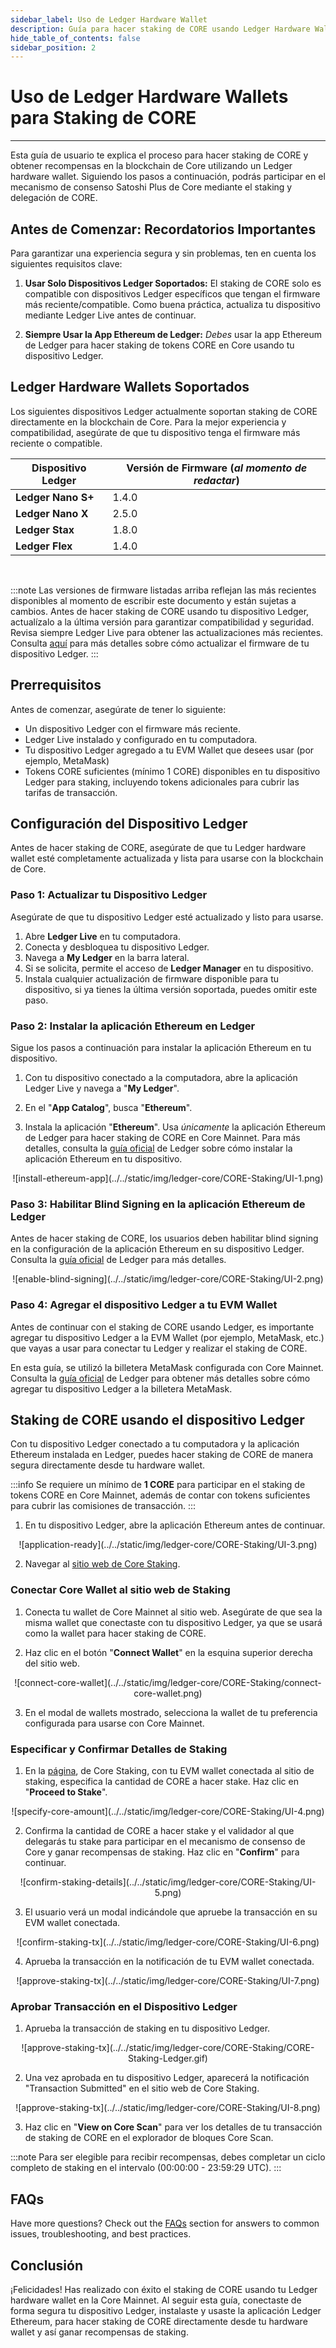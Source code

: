 ```yaml
---
sidebar_label: Uso de Ledger Hardware Wallet
description: Guía para hacer staking de CORE usando Ledger Hardware Wallet
hide_table_of_contents: false
sidebar_position: 2
---
```


# Uso de Ledger Hardware Wallets para Staking de CORE

---

Esta guía de usuario te explica el proceso para hacer staking de CORE y obtener recompensas en la blockchain de Core utilizando un Ledger hardware wallet. Siguiendo los pasos a continuación, podrás participar en el mecanismo de consenso Satoshi Plus de Core mediante el staking y delegación de CORE.

## Antes de Comenzar: Recordatorios Importantes

Para garantizar una experiencia segura y sin problemas, ten en cuenta los siguientes requisitos clave:

1. **Usar Solo Dispositivos Ledger Soportados:** El staking de CORE solo es compatible con dispositivos Ledger específicos que tengan el firmware más reciente/compatible. Como buena práctica, actualiza tu dispositivo mediante Ledger Live antes de continuar.

2. **Siempre Usar la App Ethereum de Ledger:** _Debes_ usar la app Ethereum de Ledger para hacer staking de tokens CORE en Core usando tu dispositivo Ledger.

## Ledger Hardware Wallets Soportados

Los siguientes dispositivos Ledger actualmente soportan staking de CORE directamente en la blockchain de Core. Para la mejor experiencia y compatibilidad, asegúrate de que tu dispositivo tenga el firmware más reciente o compatible.

| Dispositivo Ledger | Versión de Firmware (_al momento de redactar_) |
| ------------------ | ----------------------------------------------------------------- |
| **Ledger Nano S+** | 1.4.0                             |
| **Ledger Nano X**  | 2.5.0                             |
| **Ledger Stax**    | 1.8.0                             |
| **Ledger Flex**    | 1.4.0                             |

<br/>

:::note
Las versiones de firmware listadas arriba reflejan las más recientes disponibles al momento de escribir este documento y están sujetas a cambios. Antes de hacer staking de CORE usando tu dispositivo Ledger, actualízalo a la última versión para garantizar compatibilidad y seguridad. Revisa siempre Ledger Live para obtener las actualizaciones más recientes. Consulta [aquí](https://support.ledger.com/article/8458939792669-zd) para más detalles sobre cómo actualizar el firmware de tu dispositivo Ledger.
:::

## Prerrequisitos

Antes de comenzar, asegúrate de tener lo siguiente:

- Un dispositivo Ledger con el firmware más reciente.
- Ledger Live instalado y configurado en tu computadora.
- Tu dispositivo Ledger agregado a tu EVM Wallet que desees usar (por ejemplo, MetaMask)
- Tokens CORE suficientes (mínimo 1 CORE) disponibles en tu dispositivo Ledger para staking, incluyendo tokens adicionales para cubrir las tarifas de transacción.

## Configuración del Dispositivo Ledger

Antes de hacer staking de CORE, asegúrate de que tu Ledger hardware wallet esté completamente actualizada y lista para usarse con la blockchain de Core.

### Paso 1: Actualizar tu Dispositivo Ledger

Asegúrate de que tu dispositivo Ledger esté actualizado y listo para usarse.

1. Abre **Ledger Live** en tu computadora.
2. Conecta y desbloquea tu dispositivo Ledger.
3. Navega a **My Ledger** en la barra lateral.
4. Si se solicita, permite el acceso de **Ledger Manager** en tu dispositivo.
5. Instala cualquier actualización de firmware disponible para tu dispositivo, si ya tienes la última versión soportada, puedes omitir este paso.

### Paso 2: Instalar la aplicación Ethereum en Ledger

Sigue los pasos a continuación para instalar la aplicación Ethereum en tu dispositivo.

1. Con tu dispositivo conectado a la computadora, abre la aplicación Ledger Live y navega a "**My Ledger**".

2. En el "**App Catalog**", busca "**Ethereum**".

3. Instala la aplicación "**Ethereum**". Usa _únicamente_ la aplicación Ethereum de Ledger para hacer staking de CORE en Core Mainnet. Para más detalles, consulta la [guía oficial](https://support.ledger.com/article/360009576554-zd) de Ledger sobre cómo instalar la aplicación Ethereum en tu dispositivo.

<p align="center">
![install-ethereum-app](../../static/img/ledger-core/CORE-Staking/UI-1.png)
</p> 

### Paso 3: Habilitar Blind Signing en la aplicación Ethereum de Ledger

Antes de hacer staking de CORE, los usuarios deben habilitar blind signing en la configuración de la aplicación Ethereum en su dispositivo Ledger. Consulta la [guía oficial](https://support.ledger.com/article/4405481324433-zd) de Ledger
para más detalles.

<p align="center">
![enable-blind-signing](../../static/img/ledger-core/CORE-Staking/UI-2.png)
</p>

### Paso 4: Agregar el dispositivo Ledger a tu EVM Wallet

Antes de continuar con el staking de CORE usando Ledger, es importante agregar tu dispositivo Ledger a la EVM Wallet (por ejemplo, MetaMask, etc.) que vayas a usar para conectar tu Ledger y realizar el staking de CORE.

En esta guía, se utilizó la billetera MetaMask configurada con Core Mainnet. Consulta la [guía oficial](https://support.ledger.com/article/4404366864657-zd) de Ledger para obtener más detalles sobre cómo agregar tu dispositivo Ledger a la billetera MetaMask.

## Staking de CORE usando el dispositivo Ledger

Con tu dispositivo Ledger conectado a tu computadora y la aplicación Ethereum instalada en Ledger, puedes hacer staking de CORE de manera segura directamente desde tu hardware wallet.

:::info
Se requiere un mínimo de **1 CORE** para participar en el staking de tokens CORE en Core Mainnet, además de contar con tokens suficientes para cubrir las comisiones de transacción.
:::

1. En tu dispositivo Ledger, abre la aplicación Ethereum antes de continuar.

<p align="center">
![application-ready](../../static/img/ledger-core/CORE-Staking/UI-3.png)
</p>

2. Navegar al [sitio web de Core Staking](https://stake.coredao.org/staking).

### Conectar Core Wallet al sitio web de Staking

1. Conecta tu wallet de Core Mainnet al sitio web. Asegúrate de que sea la misma wallet que conectaste con tu dispositivo Ledger, ya que se usará como la wallet para hacer staking de CORE.

2. Haz clic en el botón "**Connect Wallet**" en la esquina superior derecha del sitio web.

<p align="center">
![connect-core-wallet](../../static/img/ledger-core/CORE-Staking/connect-core-wallet.png)
</p>

3. En el modal de wallets mostrado, selecciona la wallet de tu preferencia configurada para usarse con Core Mainnet.

### Especificar y Confirmar Detalles de Staking

1. En la [página](https://stake.coredao.org/staking), de Core Staking, con tu EVM wallet conectada al sitio de staking, especifica la cantidad de CORE a hacer stake. Haz clic en "**Proceed to Stake**".

<p align="center" style={{zoom:"60%"}}>
![specify-core-amount](../../static/img/ledger-core/CORE-Staking/UI-4.png)
</p> 

2. Confirma la cantidad de CORE a hacer stake y el validador al que delegarás tu stake para participar en el mecanismo de consenso de Core y ganar recompensas de staking. Haz clic en "**Confirm**" para continuar.

<p align="center" style={{zoom:"60%"}}>
![confirm-staking-details](../../static/img/ledger-core/CORE-Staking/UI-5.png)
</p>   

3. El usuario verá un modal indicándole que apruebe la transacción en su EVM wallet conectada.

<p align="center" style={{zoom:"60%"}}>
![confirm-staking-tx](../../static/img/ledger-core/CORE-Staking/UI-6.png)
</p>  

4. Aprueba la transacción en la notificación de tu EVM wallet conectada.

<p align="center" style={{zoom:"70%"}}>
![approve-staking-tx](../../static/img/ledger-core/CORE-Staking/UI-7.png)
</p>

### Aprobar Transacción en el Dispositivo Ledger

1. Aprueba la transacción de staking en tu dispositivo Ledger.

<p align="center">
![approve-staking-tx](../../static/img/ledger-core/CORE-Staking/CORE-Staking-Ledger.gif)
</p>

2. Una vez aprobada en tu dispositivo Ledger, aparecerá la notificación "Transaction Submitted" en el sitio web de Core Staking.

<p align="center" style={{zoom:"80%"}}>
![approve-staking-tx](../../static/img/ledger-core/CORE-Staking/UI-8.png)
</p>

3. Haz clic en "**View on Core Scan**" para ver los detalles de tu transacción de staking de CORE en el explorador de bloques Core Scan.

:::note
Para ser elegible para recibir recompensas, debes completar un ciclo completo de staking en el intervalo (00:00:00 - 23:59:29 UTC).
:::

## FAQs

Have more questions? Check out the [FAQs](../../../../FAQs/ledger-core-faqs.md) section for answers to common issues, troubleshooting, and best practices.

## Conclusión

¡Felicidades! Has realizado con éxito el staking de CORE usando tu Ledger hardware wallet en la Core Mainnet. Al seguir esta guía, conectaste de forma segura tu dispositivo Ledger, instalaste y usaste la aplicación Ledger Ethereum, para hacer staking de CORE directamente desde tu hardware wallet y así ganar recompensas de staking.
